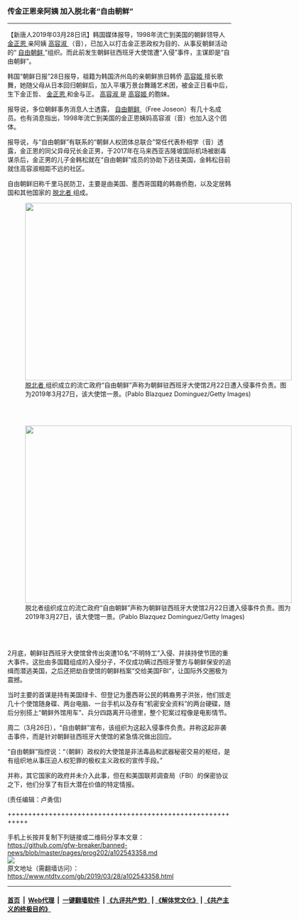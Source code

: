 ### 传金正恩亲阿姨 加入脱北者“自由朝鲜”
------------------------

<div class="post_content" itemprop="articleBody">
 <p>
  【新唐人2019年03月28日讯】韩国媒体报导，1998年流亡到美国的朝鲜领导人
  <a href="https://www.ntdtv.com/gb/金正恩.htm">
   金正恩
  </a>
  亲阿姨
  <a href="https://www.ntdtv.com/gb/高容淑.htm">
   高容淑
  </a>
  （音），已加入以打击金正恩政权为目的、从事反朝鲜活动的“
  <a href="https://www.ntdtv.com/gb/自由朝鲜.htm">
   自由朝鲜
  </a>
  ”组织。而此前发生朝鲜驻西班牙大使馆遭“入侵”事件，主谋即是“自由朝鲜”。
 </p>
 <p>
  韩国“朝鲜日报”28日报导，祖籍为韩国济州岛的亲朝鲜旅日韩侨
  <a href="https://www.ntdtv.com/gb/高容姬.htm">
   高容姬
  </a>
  擅长歌舞，她随父母从日本回归朝鲜后，加入平壤万景台舞踊艺术团，被金正日看中后，生下金正哲、
  <a href="https://www.ntdtv.com/gb/金正恩.htm">
   金正恩
  </a>
  和金与正。
  <a href="https://www.ntdtv.com/gb/高容淑.htm">
   高容淑
  </a>
  是
  <a href="https://www.ntdtv.com/gb/高容姬.htm">
   高容姬
  </a>
  的胞妹。
 </p>
 <p>
  报导说，多位朝鲜事务消息人士透露，
  <a href="https://www.ntdtv.com/gb/自由朝鲜.htm">
   自由朝鲜
  </a>
  （Free Joseon）有几十名成员。也有消息指出，1998年流亡到美国的金正恩姨妈高容淑（音）也加入这个团体。
 </p>
 <p>
  报导说，与“自由朝鲜”有联系的“朝鲜人权团体总联合”常任代表朴相学（音）透露，金正恩的同父异母兄长金正男，于2017年在马来西亚吉隆坡国际机场被剧毒谋杀后，金正男的儿子金韩松就在“自由朝鲜”成员的协助下逃往美国，金韩松目前就住高容淑相距不远的社区。
 </p>
 <p>
  自由朝鲜旧称千里马民防卫，主要是由美国、墨西哥国籍的韩裔侨胞，以及定居韩国和其他国家的
  <a href="https://www.ntdtv.com/gb/脱北者.htm">
   脱北者
  </a>
  组成。
 </p>
 <figure class="wp-caption alignnone" id="attachment_102543398" style="width: 600px">
  <img alt="" class="size-medium wp-image-102543398" height="400" src="https://www.ntdtv.com/assets/uploads/2019/03/GettyImages-1138574357-600x400.jpg" width="600">
   <br/><figcaption class="wp-caption-text">
    <a href="https://www.ntdtv.com/gb/脱北者.htm">
     脱北者
    </a>
    组织成立的流亡政府“自由朝鲜”声称为朝鲜驻西班牙大使馆2月22日遭入侵事件负责。图为2019年3月27日，该大使馆一景。(Pablo Blazquez Dominguez/Getty Images)
   </figcaption><br/>
  </img>
 </figure><br/>
 <figure class="wp-caption alignnone" id="attachment_102543397" style="width: 600px">
  <img alt="" class="size-medium wp-image-102543397" height="400" src="https://www.ntdtv.com/assets/uploads/2019/03/GettyImages-1138574277-600x400.jpg" width="600">
   <br/><figcaption class="wp-caption-text">
    脱北者组织成立的流亡政府“自由朝鲜”声称为朝鲜驻西班牙大使馆2月22日遭入侵事件负责。图为2019年3月27日，该大使馆一景。(Pablo Blazquez Dominguez/Getty Images)
   </figcaption><br/>
  </img>
 </figure><br/>
 <p>
  2月底，朝鲜驻西班牙大使馆曾传出突遭10名“不明特工”入侵、并挟持使节团的重大事件。这批由多国籍组成的入侵分子，不仅成功瞒过西班牙警方与朝鲜保安的追缉而潜逃美国，之后还把劫自使馆的朝鲜档案“交给美国FBI”，让国际外交圈极为震撼。
 </p>
 <p>
  当时主要的首谋是持有美国绿卡、但登记为墨西哥公民的韩裔男子洪张，他们拔走几十个使馆随身碟、两台电脑、一台手机以及存有“机密安全资料”的两台硬碟，随后分别搭上“朝鲜外馆用车”、兵分四路离开马德里，整个犯案过程像是电影情节。
 </p>
 <p>
  周二（3月26日），“自由朝鲜”宣布，该组织为这起入侵事件负责。并称这起非袭击事件，而是针对朝鲜驻西班牙大使馆的紧急情况做出回应。
 </p>
 <p>
  “自由朝鲜”指控说：“（朝鲜）政权的大使馆是非法毒品和武器秘密交易的枢纽，是有组织地从事压迫人权犯罪的极权主义政权的宣传手段。”
 </p>
 <p>
  并称，其它国家的政府并未介入此事，但在和美国联邦调查局（FBI）的保密协议之下，他们分享了有巨大潜在价值的特定情报。
 </p>
 <p>
  (责任编辑：卢勇信)
 </p>
 <div class="single_ad">
 </div>
</div>

+++++++++++++++++++++++++++++++++++++++++++++++++++++++++++<br/><br/>
手机上长按并复制下列链接或二维码分享本文章：<br/>
https://github.com/gfw-breaker/banned-news/blob/master/pages/prog202/a102543358.md <br/>
<a href='https://github.com/gfw-breaker/banned-news/blob/master/pages/prog202/a102543358.md'><img src='https://github.com/gfw-breaker/banned-news/blob/master/pages/prog202/a102543358.md.png'/></a> <br/>
原文地址（需翻墙访问）：https://www.ntdtv.com/gb/2019/03/28/a102543358.html


------------------------
#### [首页](https://github.com/gfw-breaker/banned-news/blob/master/README.md) &nbsp;|&nbsp; [Web代理](https://github.com/labour-camp/helloworld) &nbsp;|&nbsp; [一键翻墙软件](https://github.com/gfw-breaker/nogfw/blob/master/README.md) &nbsp;| [《九评共产党》](https://github.com/gfw-breaker/9ping.md/blob/master/README.md#九评之一评共产党是什么) | [《解体党文化》](https://github.com/gfw-breaker/jtdwh.md/blob/master/README.md) | [《共产主义的终极目的》](https://github.com/gfw-breaker/gczydzjmd.md/blob/master/README.md)

